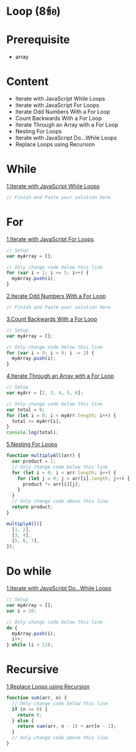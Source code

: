 # Loop (8ข้อ)

# Prerequisite

- array

# Content

- Iterate with JavaScript While Loops
- Iterate with JavaScript For Loops
- Iterate Odd Numbers With a For Loop
- Count Backwards With a For Loop
- Iterate Through an Array with a For Loop
- Nesting For Loops
- Iterate with JavaScript Do...While Loops
- Replace Loops using Recursion

# While

[1.Iterate with JavaScript While Loops](https://www.freecodecamp.org/learn/javascript-algorithms-and-data-structures/basic-javascript/iterate-with-javascript-while-loops)

```js
// Finish and Paste your solution here
```

# For

[1.Iterate with JavaScript For Loops](https://www.freecodecamp.org/learn/javascript-algorithms-and-data-structures/basic-javascript/iterate-with-javascript-for-loops)

```js
// Setup
var myArray = [];

// Only change code below this line
for (var i = 1; i <= 5; i++) {
  myArray.push(i);
}
```

[2.Iterate Odd Numbers With a For Loop](https://www.freecodecamp.org/learn/javascript-algorithms-and-data-structures/basic-javascript/iterate-odd-numbers-with-a-for-loop)

```js
// Finish and Paste your solution here
```

[3.Count Backwards With a For Loop](https://www.freecodecamp.org/learn/javascript-algorithms-and-data-structures/basic-javascript/count-backwards-with-a-for-loop)

```js
// Setup
var myArray = [];

// Only change code below this line
for (var i = 9; i > 0; i -= 2) {
  myArray.push(i);
}
```

[4.Iterate Through an Array with a For Loop](https://www.freecodecamp.org/learn/javascript-algorithms-and-data-structures/basic-javascript/iterate-through-an-array-with-a-for-loop)

```js
// Setup
var myArr = [2, 3, 4, 5, 6];

// Only change code below this line
var total = 0;
for (let i = 0; i < myArr.length; i++) {
  total += myArr[i];
}
console.log(total);
```

[5.Nesting For Loops](https://www.freecodecamp.org/learn/javascript-algorithms-and-data-structures/basic-javascript/nesting-for-loops)

```js
function multiplyAll(arr) {
  var product = 1;
  // Only change code below this line
  for (let i = 0; i < arr.length; i++) {
    for (let j = 0; j < arr[i].length; j++) {
      product *= arr[i][j];
    }
  }
  // Only change code above this line
  return product;
}

multiplyAll([
  [1, 2],
  [3, 4],
  [5, 6, 7],
]);
```

# Do while

[1.Iterate with JavaScript Do...While Loops](https://www.freecodecamp.org/learn/javascript-algorithms-and-data-structures/basic-javascript/iterate-with-javascript-do---while-loops)

```js
// Setup
var myArray = [];
var i = 10;

// Only change code below this line
do {
  myArray.push(i);
  i++;
} while (i < 11);
```

# Recursive

[1.Replace Loops using Recursion](https://www.freecodecamp.org/learn/javascript-algorithms-and-data-structures/basic-javascript/replace-loops-using-recursion)

```js
function sum(arr, n) {
  // Only change code below this line
  if (n <= 0) {
    return 0;
  } else {
    return sum(arr, n - 1) + arr[n - 1];
  }
  // Only change code above this line
}
```
